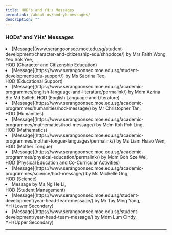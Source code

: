 ```yaml
---
title: HOD's and YH's Messages
permalink: /about-us/hod-yh-messages/
description: ""
---
```

### HODs' and YHs' Messages

<li>[Message](www.serangoonsec.moe.edu.sg/student-development/character-and-citizenship-edu/shhodcce/) by Mrs Faith Wong Yeo Sok Yee, <br>HOD (Character and Citizenship Education)</li>

<li>[Message](https://www.serangoonsec.moe.edu.sg/student-development/edu-support/) by Ms Sabrina Teo, <br>HOD (Educational Support)</li>

<li>[Message](https://www.serangoonsec.moe.edu.sg/academic-programmes/english-language-and-literature/permalink/) by Mdm Azrina Bte Md Salleh, HOD (English Language and Literature)</li>

<li>[Message](https://www.serangoonsec.moe.edu.sg/academic-programmes/humanities/hod-message/) by Mr Christopher Tan, <br>HOD (Humanities)</li>

<li>[Message](https://www.serangoonsec.moe.edu.sg/academic-programmes/mathematics/hod-message/) by Mdm Koh Poh Ling, <br>HOD (Mathematics)</li>

<li>[Message](https://www.serangoonsec.moe.edu.sg/academic-programmes/mother-tongue-languages/permalink/) by Ms Liam Hsiao Wen, <br>HOD (Mother Tongue)</li>

<li>[Message](https://www.serangoonsec.moe.edu.sg/academic-programmes/physical-education/permalink/) by Mdm Goh Sze Wei, <br>HOD (Physical Education and Co-Curricular Activities)</li>

<li>[Message](https://www.serangoonsec.moe.edu.sg/academic-programmes/science/hod-message/) by Ms Michelle Ong, <br>HOD (Science)</li>

<li>Message by Ms Ng He Li, <br>HOD (Student Management)</li>

<li>[Message](https://www.serangoonsec.moe.edu.sg/student-development/year-head-team-message/) by Mr Tay Ming Yang, <br>YH (Lower Secondary)</li>

<li>[Message](https://www.serangoonsec.moe.edu.sg/student-development/year-head-team-message/) by Mdm Lum Cindy, <br>YH (Upper Secondary)</li>

<hr>